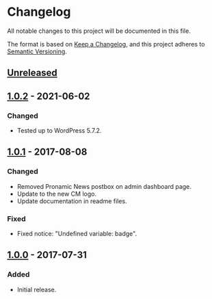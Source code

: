 # Changelog
All notable changes to this project will be documented in this file.

The format is based on [Keep a Changelog](https://keepachangelog.com/en/1.0.0/),
and this project adheres to [Semantic Versioning](https://semver.org/spec/v2.0.0.html).

## [Unreleased]

## [1.0.2] - 2021-06-02
### Changed
- Tested up to WordPress 5.7.2.

## [1.0.1] - 2017-08-08
### Changed
- Removed Pronamic News postbox on admin dashboard page.
- Update to the new CM logo.
- Update documentation in readme files.

### Fixed
- Fixed notice: "Undefined variable: badge".

## [1.0.0] - 2017-07-31
### Added
- Initial release.

[Unreleased]: https://github.com/cmdisp/idin-wordpress/compare/v1.0.2...HEAD
[1.0.2]: https://github.com/cmdisp/idin-wordpress/compare/1.0.1...1.0.2
[1.0.1]: https://github.com/cmdisp/idin-wordpress/compare/1.0.0...1.0.1
[1.0.0]: https://github.com/cmdisp/idin-wordpress/releases/tag/1.0.0
